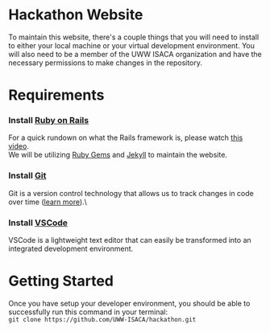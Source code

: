 # Hackathon Website

To maintain this website, there's a couple things that you will need to install to either your local machine or your virtual development environment. You will also need to be a member of the UWW ISACA organization and have the necessary permissions to make changes in the repository. 

# Requirements

### Install [Ruby on Rails](https://rubyonrails.org/)
For a quick rundown on what the Rails framework is, please watch [this video](https://www.youtube.com/watch?v=UYm0kfnRTJk). \
We will be utilizing [Ruby Gems](https://medium.com/@morgannegagne/what-is-a-ruby-gem-1eec2684e68) and [Jekyll](https://jekyllrb.com/) to maintain the website.

### Install [Git](https://git-scm.com/downloads)
Git is a version control technology that allows us to track changes in code over time ([learn more](https://www.youtube.com/watch?v=hwP7WQkmECE)).\

### Install [VSCode](https://code.visualstudio.com/)
VSCode is a lightweight text editor that can easily be transformed into an integrated development environment. 

# Getting Started

Once you have setup your developer environment, you should be able to successfully run this command in your terminal: \
``` git clone https://github.com/UWW-ISACA/hackathon.git ``` 